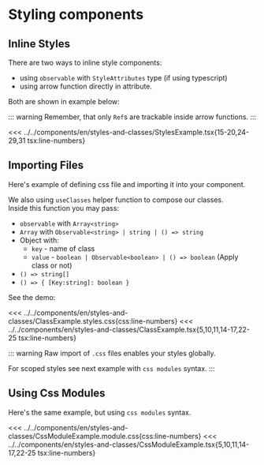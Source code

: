 # Styling components

<script setup>
import Demo from '../../components/tools/Demo.vue'
import { StylesExample } from '../../components/en/styles-and-classes/StylesExample.tsx'
import { ClassExample } from '../../components/en/styles-and-classes/ClassExample.tsx'
import { CssModuleExample } from '../../components/en/styles-and-classes/CssModuleExample.tsx'

</script>

## Inline Styles

There are two ways to inline style components:
 * using `observable` with `StyleAttributes` type (if using typescript)
 * using arrow function directly in attribute. 

Both are shown in example below:

::: warning
Remember, that only `Ref`s are trackable inside arrow functions.
:::

<<< ../../components/en/styles-and-classes/StylesExample.tsx{15-20,24-29,31 tsx:line-numbers}
<Demo :is="StylesExample" />

## Importing Files

Here's example of defining css file and importing it into your component.

We also using `useClasses` helper function to compose our classes.  
Inside this function you may pass:
 * `observable` with `Array<string>`
 * `Array` with `Observable<string> | string | () => string`
 * Object with:
   * `key` - name of class
   * `value` - `boolean | Observable<boolean> | () => boolean` (Apply class or not)
 * `() => string[]`
 * `() => { [Key:string]: boolean }`

See the demo:

<<< ../../components/en/styles-and-classes/ClassExample.styles.css{css:line-numbers}
<<< ../../components/en/styles-and-classes/ClassExample.tsx{5,10,11,14-17,22-25 tsx:line-numbers}
<Demo :is="ClassExample" />

::: warning
Raw import of `.css` files enables your styles globally.  

For scoped styles see next example with `css modules` syntax.
:::
## Using Css Modules

Here's the same example, but using `css modules` syntax.

<<< ../../components/en/styles-and-classes/CssModuleExample.module.css{css:line-numbers}
<<< ../../components/en/styles-and-classes/CssModuleExample.tsx{5,10,11,14-17,22-25 tsx:line-numbers}
<Demo :is="CssModuleExample" />
